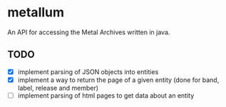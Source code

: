 # metallum

An API for accessing the Metal Archives written in java.

## TODO

- [x] implement parsing of JSON objects into entities
- [x] implement a way to return the page of a given entity (done for band, label, release and member)
- [ ] implement parsing of html pages to get data about an entity 
